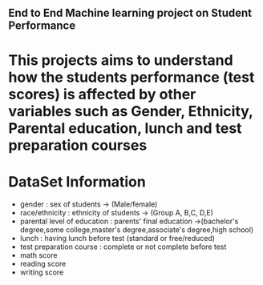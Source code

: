 ## End to End Machine learning project on Student Performance

# This projects aims to understand how  the students performance (test scores) is affected by other variables such as Gender, Ethnicity, Parental education, lunch and test preparation courses

# DataSet Information
- gender : sex of students  -> (Male/female)
- race/ethnicity : ethnicity of students -> (Group A, B,C, D,E)
- parental level of education : parents' final education ->(bachelor's degree,some college,master's degree,associate's degree,high school)
- lunch : having lunch before test (standard or free/reduced) 
- test preparation course : complete or not complete before test
- math score
- reading score
- writing score

